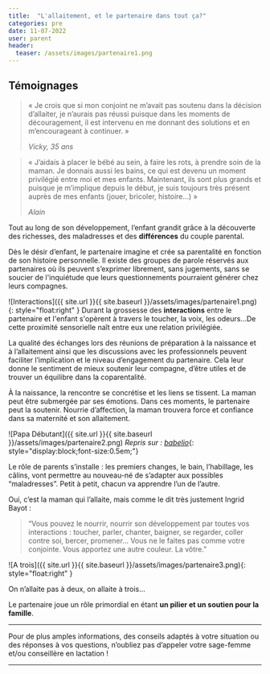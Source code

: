 ```yaml
---
title:  "L'allaitement, et le partenaire dans tout ça?"
categories: pre
date: 11-07-2022
user: parent
header:
  teaser: /assets/images/partenaire1.png
---
```


## Témoignages

>« Je crois que si mon conjoint ne m’avait pas soutenu dans la décision d’allaiter, je n’aurais pas réussi puisque dans les moments de découragement, il est intervenu en me donnant des solutions et en m’encourageant à continuer. » 
>
> <cite>Vicky, 35 ans</cite>

> « J’aidais à placer le bébé au sein, à faire les rots, à prendre soin de la maman. Je donnais aussi les bains, ce qui est devenu un moment privilégié entre moi et mes enfants. Maintenant, ils sont plus grands et puisque je m’implique depuis le début, je suis toujours très présent auprès de mes enfants (jouer, bricoler, histoire...) » 
>
> <cite>Alain</cite>

Tout au long de son développement, l’enfant grandit grâce à la découverte des richesses, des maladresses et des **différences** du couple parental.
 
Dès le désir d’enfant, le partenaire imagine et crée sa parentalité en fonction de son histoire personnelle. Il existe des groupes de parole réservés aux partenaires où ils peuvent s’exprimer librement, sans jugements, sans se soucier de l'inquiétude que leurs questionnements pourraient générer chez leurs compagnes. 


![Interactions]({{ site.url }}{{ site.baseurl }}/assets/images/partenaire1.png){: style="float:right" } 
Durant la grossesse des **interactions** entre le partenaire et l'enfant s'opèrent à travers le toucher, la voix, les odeurs...De cette proximité sensorielle naît entre eux une relation privilégiée. 

La qualité des échanges lors des réunions de préparation à la naissance et à l’allaitement ainsi que les discussions avec les professionnels peuvent faciliter l’implication et le niveau d’engagement du partenaire. Cela leur donne le sentiment de mieux soutenir leur compagne, d’être utiles et de trouver un équilibre dans la coparentalité.
 
À la naissance, la rencontre se concrétise et les liens se tissent. La maman peut être submergée par ses émotions. Dans ces moments, le partenaire peut la soutenir. Nourrie d’affection, la maman trouvera force et confiance dans sa maternité et son allaitement.

![Papa Débutant]({{ site.url }}{{ site.baseurl }}/assets/images/partenaire2.png)
*Repris sur : [babelio](https://www.babelio.com/livres/Pailles-Papa-debutant--Le-guide-que-tous-les-jeunes-peres/382256)*{: style="display:block;font-size:0.5em;"}


Le rôle de parents s’installe : les premiers changes, le bain, l’habillage, les câlins, vont permettre au nouveau-né de s’adapter aux possibles “maladresses”. Petit à petit, chacun va apprendre l’un de l’autre.

Oui, c’est la maman qui l’allaite, mais comme le dit très justement Ingrid Bayot : 
> “Vous pouvez le nourrir, nourrir son développement par toutes vos interactions : toucher, parler, chanter, baigner, se regarder, coller contre soi, bercer, promener… Vous ne le faites pas comme votre conjointe. Vous apportez une autre couleur. La vôtre.”



![A trois]({{ site.url }}{{ site.baseurl }}/assets/images/partenaire3.png){: style="float:right" } 

On n’allaite pas à deux, on allaite à trois…
 
Le partenaire joue un rôle primordial en étant **un pilier et un soutien pour la famille**.

___
Pour de plus amples informations, des conseils adaptés à votre situation ou des réponses à vos questions, n’oubliez pas d’appeler votre sage-femme et/ou conseillère en lactation !
___
